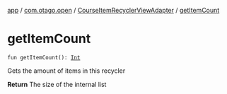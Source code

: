 [app](../../index.md) / [com.otago.open](../index.md) / [CourseItemRecyclerViewAdapter](index.md) / [getItemCount](./get-item-count.md)

# getItemCount

`fun getItemCount(): `[`Int`](https://kotlinlang.org/api/latest/jvm/stdlib/kotlin/-int/index.html)

Gets the amount of items in this recycler

**Return**
The size of the internal list

